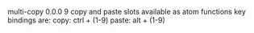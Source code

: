 multi-copy 0.0.0
9 copy and paste slots available as atom functions
key bindings are:
  copy: ctrl + (1-9)
  paste: alt + (1-9)
